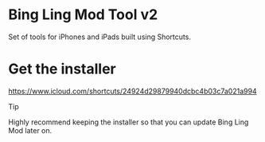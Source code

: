 # Bing Ling Mod Tool v2
Set of tools for iPhones and iPads built using Shortcuts.

# Get the installer
https://www.icloud.com/shortcuts/24924d29879940dcbc4b03c7a021a994
> [!TIP]
> Highly recommend keeping the installer so that you can update Bing Ling Mod later on.
